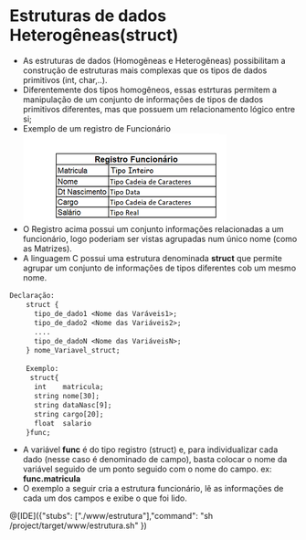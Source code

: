 # Estruturas de dados Heterogêneas(struct)

+ As estruturas de dados (Homogêneas e Heterogêneas) possibilitam a construção de estruturas mais complexas que os tipos de dados primitivos (int, char,..).
+ Diferentemente dos tipos homogêneos, essas estrturas permitem a manipulação de um conjunto de informações de tipos de dados primitivos diferentes, mas que possuem um relacionamento lógico entre si;
+ Exemplo de um registro de Funcionário
![programa](/markdowns/registro.png)
+ O Registro acima possui um conjunto informações relacionadas a um funcionário, logo poderiam ser vistas agrupadas num único nome (como as Matrizes).
+ A linguagem C possui uma estrutura denominada <b>struct</b> que permite agrupar um conjunto de informações de tipos diferentes cob um mesmo nome.
 ```
 Declaração:
     struct {
       tipo_de_dado1 <Nome das Varáveis1>;
       tipo_de_dado2 <Nome das Variáveis2>;
       ....
       tipo_de_dadoN <Nome das VariáveisN>;
     } nome_Variavel_struct;
     
     Exemplo:
      struct{
       int    matricula;
       string nome[30];
       string dataNasc[9];
       string cargo[20];
       float  salario
     }func;
 ```
 + A variável <b>func</b> é do tipo registro (struct) e, para individualizar cada dado (nesse caso é denominado de campo), basta colocar o nome da variável seguido de um ponto seguido com o nome do campo.
    ex: <b>func.matricula</b>
+ O exemplo a seguir cria a estrutura funcionário, lê as informações de cada um dos campos e exibe o que foi lido.

@[IDE]({"stubs": ["./www/estrutura"],"command": "sh /project/target/www/estrutura.sh" })

